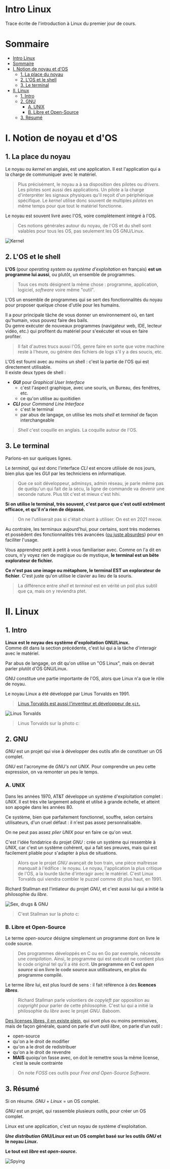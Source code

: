 # Intro Linux

Trace écrite de l'introduction à Linux du premier jour de cours.

# Sommaire

- [Intro Linux](#intro-linux)
- [Sommaire](#sommaire)
- [I. Notion de noyau et d'OS](#i-notion-de-noyau-et-dos)
  - [1. La place du noyau](#1-la-place-du-noyau)
  - [2. L'OS et le shell](#2-los-et-le-shell)
  - [3. Le terminal](#3-le-terminal)
- [II. Linux](#ii-linux)
  - [1. Intro](#1-intro)
  - [2. GNU](#2-gnu)
    - [A. UNIX](#a-unix)
    - [B. Libre et Open-Source](#b-libre-et-open-source)
  - [3. Résumé](#3-résumé)

# I. Notion de noyau et d'OS

## 1. La place du noyau

Le noyau ou *kernel* en anglais, est une application. Il est l'application qui a la charge de communiquer avec le matériel.

> Plus précisément, le noyau a à sa disposition des pilotes ou *drivers*. Les pilotes sont aussi des applications. Un pilote a la charge d'interpréter les signaux physiques qu'il reçoit d'un périphérique spécifique. Le *kernel* utilise donc souvent de multiples *pilotes* en même temps pour que tout le matériel fonctionne.

Le noyau est souvent livré avec l'OS, voire complètement intégré à l'OS.

> Ces notions générales autour du noyau, de l'OS et du shell sont valables pour tous les OS, pas seulement les OS GNU/Linux.

![Kernel](./pics/os_kernel.png)

## 2. L'OS et le shell

**L'OS** (pour *operating system* ou *système d'exploitation* en français) **est un programme lui aussi**, ou plutôt, un ensemble de programmes.

> Tous ces mots désignent la même chose : programme, application, logiciel, *software* voire même "outil".

L'OS un ensemble de programmes qui se sert des fonctionnalités du noyau pour proposer quelque chose d'utile pour les humains.

Il a pour principale tâche de vous donner un environnement où, en tant qu'humain, vous pouvez faire des bails.  
Du genre exécuter de nouveaux programmes (navigateur web, IDE, lecteur vidéo, etc.) qui profitent du matériel pour s'exécuter et vous en faire profiter.

> Il fait d'autres trucs aussi l'OS, genre faire en sorte que votre machine reste à l'heure, ou génère des fichiers de logs s'il y a des soucis, etc.

L'OS est fourni avec au moins un shell : c'est la partie de l'OS qui est directement utilisable.  
Il existe deux types de shell :

- ***GUI*** pour *Graphical User Interface*
  - c'est l'aspect graphique, avec une souris, un Bureau, des fenêtres, etc.
  - ce qu'on utilise au quoitidien
- ***CLI*** pour *Command Line Interface*
  - c'est le terminal
  - par abus de langage, on  utilise les mots *shell* et *terminal* de façon interchangeable

> *Shell* c'est coquille en anglais. La coquille autour de l'OS.

## 3. Le terminal

Parlons-en sur quelques lignes.

Le *terminal*, qui est donc l'interface *CLI* est encore utilisée de nos jours, bien plus que les *GUI* par les techniciens en informatique.

> Que ce soit développeur, adminsys, admin réseau, je parle même pas de quelqu'un qui fait de la sécu, la ligne de commande va devenir une seconde nature. Plus tôt c'est et mieux c'est hihi.

**Si on utilise le terminal, très souvent, c'est parce que c'est outil extrêment efficace, et qu'il n'a rien de dépassé.**  

> On ne l'utiliserait pas si c'était chiant à utiliser. On est en 2021 meow.

Au contraire, les terminaux aujourd'hui, pour certains, sont très modernes et possèdent des fonctionnalités très avancées ([ou juste absurdes](https://opensource.com/article/18/12/linux-toy-youtube-dl)) pour en faciliter l'usage.

Vous apprendrez petit à petit à vous familiariser avec. Comme on l'a dit en cours, n'y voyez rien de magique ou de mystique, **le terminal est un bête explorateur de fichier.**

**Ce n'est pas une image ou métaphore, le terminal EST un explorateur de fichier**. C'est juste qu'on utilise le clavier au lieu de la souris.

> La différence entre *shell* et *terminal* est en vérité un poil plus subtil que ça, mais on y reviendra ptet.

# II. Linux

## 1. Intro

**Linux est le noyau des système d'exploitation GNU/Linux.**  
Comme dit dans la section précédente, c'est lui qui a la tâche d'interagir avec le matériel.

Par abus de langage, on dit qu'on utilise un "OS Linux", mais on devrait parler plutôt d'OS GNU/Linux.

GNU constitue une partie importante de l'OS, alors que Linux n'a que le rôle de noyau.

Le noyau Linux a été développé par Linus Torvalds en 1991.

> [Linus Torvalds est aussi l'inventeur et développeur de `git`.](https://www.youtube.com/watch?v=4XpnKHJAok8)

![Linus Torvalds](./pics/linus.jpg)

> Linus Torvalds sur la photo c:

## 2. GNU

*GNU* est un projet qui vise à développer des outils afin de constituer un OS complet.

*GNU* est l'acronyme de *GNU's not UNIX*. Pour comprendre un peu cette expression, on va remonter un peu le temps.

### A. UNIX

Dans les années 1970, AT&T développe un système d'exploitation complet : *UNIX*. Il est très vite largement adopté et utilsé à grande échelle, et atteint son apogée dans les années 80.

Ce système, bien que parfaitement fonctionnel, souffre, selon certains utilisateurs, d'un cruel défaut : il n'est pas assez personnalisable.

On ne peut pas assez *plier* *UNIX* pour en faire ce qu'on veut.

C'est l'idée fondatrice du projet *GNU* : crée un système qui ressemble à *UNIX*, car c'est un système cohérent, qui a fait ses preuves, mais qui est facilement pliable pour s'adapter à plus de situations.

> Alors que le projet *GNU* avançait de bon train, une pièce maîtresse manquait à l'édifice : le noyau. Le noyau, l'application la plus critique de l'OS, a la lourde tâche d'interagir avec le matériel. C'est Linux Torvalds qui viendra combler le puzzel comme dit plus haut, en 1991.

Richard Stallman est l'intiateur du projet *GNU*, et c'est aussi lui qui a initié la philosophie du *libre*.

![Sex, drugs & GNU](./pics/sex-drugs-and-gnu.jpg)

> C'est Stallman sur la photo c:

### B. Libre et Open-Source

Le terme *open-source* désigne simplement un programme dont on livre le code source.

> Des programmes développés en C ou en Go par exemple, nécessite une *compilation*. Ainsi, le programme qui est exécuté ne contient plus le code original tel qu'il a été écrit. **Un programme en C est *open source* si on livre le code source aux utilisateurs, en plus du programme compilé.**

Le terme *libre* lui, est plus lourd de sens : il fait référence à des **licences *libres***.

> Richard Stallman parle volontiers de *copyleft* par opposition au *copyright* pour parler de cette philosophie. C'est lui qui a initié la philosophie du *libre* avec le projet *GNU*. Baboom.

[Des licenses libres, il en existe plein](https://en.wikipedia.org/wiki/Free-software_license), qui sont plus ou moins permissives, mais de façon générale, quand on parle d'un outil *libre*, on parle d'un outil :

- open-source
- qu'on a le droit de modifier
- qu'on a le droit de redistribuer
- qu'on a le droit de revendre
- **MAIS** quoiqu'on fasse avec, on doit le remettre sous la même license, c'est la seule contrainte

> On note *FOSS* ces outils pour *Free and Open-Source Software*.

## 3. Résumé

Si on résume. *GNU* + *Linux* = un OS complet.

*GNU* est un projet, qui rassemble plusieurs outils, pour créer un OS complet.  

Linux est une application, c'est un noyau de système d'exploitation.

***Une distribution GNU/Linux* est un OS complet basé sur les outils *GNU* et le noyau *Linux*.**

**Le tout est *libre* est *open-source*.**

![Spying](./pics/spying.jpeg)